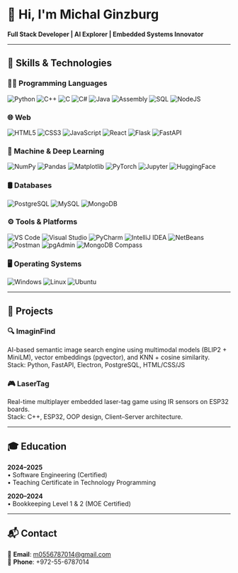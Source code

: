 
# 👋 Hi, I'm Michal Ginzburg

**Full Stack Developer | AI Explorer | Embedded Systems Innovator**

---

## 🧠 Skills & Technologies

### 👩‍💻 Programming Languages  
![Python](https://img.shields.io/badge/Python-3776AB?style=flat&logo=python&logoColor=white)
![C++](https://img.shields.io/badge/C++-00599C?style=flat&logo=c%2B%2B&logoColor=white)
![C](https://img.shields.io/badge/C-A8B9CC?style=flat&logo=c&logoColor=black)
![C#](https://img.shields.io/badge/C%23-239120?style=flat&logo=c-sharp&logoColor=white)
![Java](https://img.shields.io/badge/Java-ED8B00?style=flat&logo=openjdk&logoColor=white)
![Assembly](https://img.shields.io/badge/Assembly-6E4C13?style=flat)
![SQL](https://img.shields.io/badge/SQL-003B57?style=flat&logo=postgresql&logoColor=white)
![NodeJS](https://img.shields.io/badge/Node.js-339933?style=flat&logo=node.js&logoColor=white)

### 🌐 Web  
![HTML5](https://img.shields.io/badge/HTML5-E34F26?style=flat&logo=html5&logoColor=white)
![CSS3](https://img.shields.io/badge/CSS3-1572B6?style=flat&logo=css3&logoColor=white)
![JavaScript](https://img.shields.io/badge/JavaScript-F7DF1E?style=flat&logo=javascript&logoColor=black)
![React](https://img.shields.io/badge/React-61DAFB?style=flat&logo=react&logoColor=black)
![Flask](https://img.shields.io/badge/Flask-000000?style=flat&logo=flask)
![FastAPI](https://img.shields.io/badge/FastAPI-009688?style=flat&logo=fastapi&logoColor=white)

### 🤖 Machine & Deep Learning  
![NumPy](https://img.shields.io/badge/NumPy-013243?style=flat&logo=numpy&logoColor=white)
![Pandas](https://img.shields.io/badge/Pandas-150458?style=flat&logo=pandas&logoColor=white)
![Matplotlib](https://img.shields.io/badge/Matplotlib-11557C?style=flat)
![PyTorch](https://img.shields.io/badge/PyTorch-EE4C2C?style=flat&logo=pytorch&logoColor=white)
![Jupyter](https://img.shields.io/badge/Jupyter-F37626?style=flat&logo=jupyter&logoColor=white)
![HuggingFace](https://img.shields.io/badge/HuggingFace-FFD21F?style=flat&logo=huggingface&logoColor=black)

### 🛢️ Databases  
![PostgreSQL](https://img.shields.io/badge/PostgreSQL-4169E1?style=flat&logo=postgresql&logoColor=white)
![MySQL](https://img.shields.io/badge/MySQL-4479A1?style=flat&logo=mysql&logoColor=white)
![MongoDB](https://img.shields.io/badge/MongoDB-47A248?style=flat&logo=mongodb&logoColor=white)

### ⚙️ Tools & Platforms  
![VS Code](https://img.shields.io/badge/VS_Code-007ACC?style=flat&logo=visual-studio-code&logoColor=white)
![Visual Studio](https://img.shields.io/badge/Visual_Studio-5C2D91?style=flat&logo=visual-studio&logoColor=white)
![PyCharm](https://img.shields.io/badge/PyCharm-000000?style=flat&logo=pycharm&logoColor=white)
![IntelliJ IDEA](https://img.shields.io/badge/IntelliJ_IDEA-000000?style=flat&logo=intellij-idea&logoColor=white)
![NetBeans](https://img.shields.io/badge/NetBeans-1B6AC6?style=flat&logo=apache-netbeans-ide&logoColor=white)
![Postman](https://img.shields.io/badge/Postman-FF6C37?style=flat&logo=postman&logoColor=white)
![pgAdmin](https://img.shields.io/badge/pgAdmin-336791?style=flat&logo=postgresql&logoColor=white)
![MongoDB Compass](https://img.shields.io/badge/MongoDB_Compass-47A248?style=flat&logo=mongodb&logoColor=white)

### 🖥️ Operating Systems  
![Windows](https://img.shields.io/badge/Windows-0078D6?style=flat&logo=windows&logoColor=white)
![Linux](https://img.shields.io/badge/Linux-FCC624?style=flat&logo=linux&logoColor=black)
![Ubuntu](https://img.shields.io/badge/Ubuntu-E95420?style=flat&logo=ubuntu&logoColor=white)

---

## 🚀 Projects

### 🔍 ImaginFind  
AI-based semantic image search engine using multimodal models (BLIP2 + MiniLM), vector embeddings (pgvector), and KNN + cosine similarity.  
Stack: Python, FastAPI, Electron, PostgreSQL, HTML/CSS/JS

### 🎮 LaserTag  
Real-time multiplayer embedded laser-tag game using IR sensors on ESP32 boards.  
Stack: C++, ESP32, OOP design, Client–Server architecture.

---

## 🎓 Education

**2024–2025**  
• Software Engineering (Certified)  
• Teaching Certificate in Technology Programming  

**2020–2024**  
• Bookkeeping Level 1 & 2 (MOE Certified)

---

## 📬 Contact

📧 **Email**: m0556787014@gmail.com  
📱 **Phone**: +972-55-6787014

